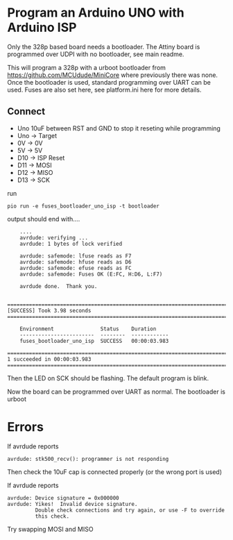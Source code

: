 # Program an Arduino UNO with Arduino ISP 

Only the 328p based board needs a bootloader. The Attiny board is programmed over UDPI with no bootloader, see main readme.

This will program a 328p with a urboot bootloader from https://github.com/MCUdude/MiniCore where previously there was none. Once the bootloader is used, standard programming over UART can be used. Fuses are also set here, see platform.ini here for more details.

## Connect

* Uno 10uF between RST and GND to stop it reseting while programming
* Uno -> Target
* 0V -> 0V
* 5V -> 5V
* D10 -> ISP Reset
* D11 -> MOSI
* D12 -> MISO
* D13 -> SCK

run


    pio run -e fuses_bootloader_uno_isp -t bootloader

output should end with....

        ....
        avrdude: verifying ...
        avrdude: 1 bytes of lock verified

        avrdude: safemode: lfuse reads as F7
        avrdude: safemode: hfuse reads as D6
        avrdude: safemode: efuse reads as FC
        avrdude: safemode: Fuses OK (E:FC, H:D6, L:F7)

        avrdude done.  Thank you.

        =========================================================================== [SUCCESS] Took 3.98 seconds ===========================================================================

        Environment               Status    Duration
        ------------------------  --------  ------------
        fuses_bootloader_uno_isp  SUCCESS   00:00:03.983
        =========================================================================== 1 succeeded in 00:00:03.983 ===========================================================================

Then the LED on SCK should be flashing. The default program is blink.

Now the board can be programmed over UART as normal. The bootloader is urboot

# Errors

If avrdude reports

    avrdude: stk500_recv(): programmer is not responding

Then check the 10uF cap is connected properly (or the wrong port is used)

If avrdude reports

    avrdude: Device signature = 0x000000
    avrdude: Yikes!  Invalid device signature.
             Double check connections and try again, or use -F to override
             this check.

Try swapping MOSI and MISO


